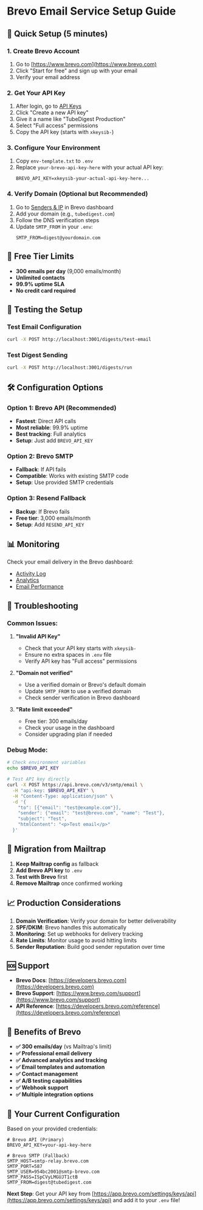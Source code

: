 # Brevo Email Service Setup Guide

## 🚀 Quick Setup (5 minutes)

### 1. Create Brevo Account
1. Go to [https://www.brevo.com](https://www.brevo.com)
2. Click "Start for free" and sign up with your email
3. Verify your email address

### 2. Get Your API Key
1. After login, go to [API Keys](https://app.brevo.com/settings/keys/api)
2. Click "Create a new API key"
3. Give it a name like "TubeDigest Production"
4. Select "Full access" permissions
5. Copy the API key (starts with `xkeysib-`)

### 3. Configure Your Environment
1. Copy `env-template.txt` to `.env`
2. Replace `your-brevo-api-key-here` with your actual API key:
   ```
   BREVO_API_KEY=xkeysib-your-actual-api-key-here...
   ```

### 4. Verify Domain (Optional but Recommended)
1. Go to [Senders & IP](https://app.brevo.com/settings/senders) in Brevo dashboard
2. Add your domain (e.g., `tubedigest.com`)
3. Follow the DNS verification steps
4. Update `SMTP_FROM` in your `.env`:
   ```
   SMTP_FROM=digest@yourdomain.com
   ```

## 📧 Free Tier Limits
- **300 emails per day** (9,000 emails/month)
- **Unlimited contacts**
- **99.9% uptime SLA**
- **No credit card required**

## 🔧 Testing the Setup

### Test Email Configuration
```bash
curl -X POST http://localhost:3001/digests/test-email
```

### Test Digest Sending
```bash
curl -X POST http://localhost:3001/digests/run
```

## 🛠️ Configuration Options

### Option 1: Brevo API (Recommended)
- **Fastest**: Direct API calls
- **Most reliable**: 99.9% uptime
- **Best tracking**: Full analytics
- **Setup**: Just add `BREVO_API_KEY`

### Option 2: Brevo SMTP
- **Fallback**: If API fails
- **Compatible**: Works with existing SMTP code
- **Setup**: Use provided SMTP credentials

### Option 3: Resend Fallback
- **Backup**: If Brevo fails
- **Free tier**: 3,000 emails/month
- **Setup**: Add `RESEND_API_KEY`

## 📊 Monitoring

Check your email delivery in the Brevo dashboard:
- [Activity Log](https://app.brevo.com/reports/activity)
- [Analytics](https://app.brevo.com/reports/analytics)
- [Email Performance](https://app.brevo.com/reports/email-performance)

## 🚨 Troubleshooting

### Common Issues:

1. **"Invalid API Key"**
   - Check that your API key starts with `xkeysib-`
   - Ensure no extra spaces in `.env` file
   - Verify API key has "Full access" permissions

2. **"Domain not verified"**
   - Use a verified domain or Brevo's default domain
   - Update `SMTP_FROM` to use a verified domain
   - Check sender verification in Brevo dashboard

3. **"Rate limit exceeded"**
   - Free tier: 300 emails/day
   - Check your usage in the dashboard
   - Consider upgrading plan if needed

### Debug Mode:
```bash
# Check environment variables
echo $BREVO_API_KEY

# Test API key directly
curl -X POST https://api.brevo.com/v3/smtp/email \
  -H "api-key: $BREVO_API_KEY" \
  -H "Content-Type: application/json" \
  -d '{
    "to": [{"email": "test@example.com"}],
    "sender": {"email": "test@brevo.com", "name": "Test"},
    "subject": "Test",
    "htmlContent": "<p>Test email</p>"
  }'
```

## 🔄 Migration from Mailtrap

1. **Keep Mailtrap config** as fallback
2. **Add Brevo API key** to `.env`
3. **Test with Brevo** first
4. **Remove Mailtrap** once confirmed working

## 📈 Production Considerations

1. **Domain Verification**: Verify your domain for better deliverability
2. **SPF/DKIM**: Brevo handles this automatically
3. **Monitoring**: Set up webhooks for delivery tracking
4. **Rate Limits**: Monitor usage to avoid hitting limits
5. **Sender Reputation**: Build good sender reputation over time

## 🆘 Support

- **Brevo Docs**: [https://developers.brevo.com](https://developers.brevo.com)
- **Brevo Support**: [https://www.brevo.com/support](https://www.brevo.com/support)
- **API Reference**: [https://developers.brevo.com/reference](https://developers.brevo.com/reference)

## 🎯 Benefits of Brevo

- **✅ 300 emails/day** (vs Mailtrap's limit)
- **✅ Professional email delivery**
- **✅ Advanced analytics and tracking**
- **✅ Email templates and automation**
- **✅ Contact management**
- **✅ A/B testing capabilities**
- **✅ Webhook support**
- **✅ Multiple integration options**

## 🔧 Your Current Configuration

Based on your provided credentials:

```env
# Brevo API (Primary)
BREVO_API_KEY=your-api-key-here

# Brevo SMTP (Fallback)
SMTP_HOST=smtp-relay.brevo.com
SMTP_PORT=587
SMTP_USER=954bc2001@smtp-brevo.com
SMTP_PASS=ISpCVyLMGUJT1ctB
SMTP_FROM=digest@tubedigest.com
```

**Next Step**: Get your API key from [https://app.brevo.com/settings/keys/api](https://app.brevo.com/settings/keys/api) and add it to your `.env` file!
